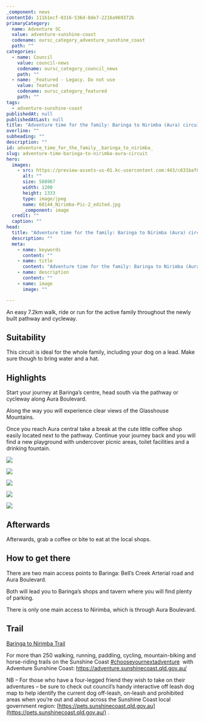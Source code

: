 ```yaml
---
_component: news
contentId: 111b1ecf-8316-536d-8de7-2216a969372b
primaryCategory:
  name: Adventure SC
  value: adventure-sunshine-coast
  codename: oursc_category_adventure_sunshine_coast
  path: ""
categories:
  - name: Council
    value: council-news
    codename: oursc_category_council_news
    path: ""
  - name: _Featured - Legacy. Do not use
    value: featured
    codename: oursc_category_featured
    path: ""
tags:
  - adventure-sunshine-coast
publishedAt: null
publishedAtLast: null
title: "Adventure time for the family: Baringa to Nirimba (Aura) circuit"
overline: ""
subheading: ""
description: ""
id: adventure_time_for_the_family__baringa_to_nirimba_
slug: adventure-time-baringa-to-nirimba-aura-circuit
hero:
  images:
    - src: https://preview-assets-us-01.kc-usercontent.com:443/c631baf8-1b46-001f-580c-d0001b68b4a8/341b7b16-2dbc-4f3b-a155-e4f938729007/60144_Nirimba-Pic-2_edited.jpg
      alt: ""
      size: 588967
      width: 1200
      height: 1333
      type: image/jpeg
      name: 60144_Nirimba-Pic-2_edited.jpg
      _component: image
  credit: ""
  caption: ""
head:
  title: "Adventure time for the family: Baringa to Nirimba (Aura) circuit"
  description: ""
  meta:
    - name: keywords
      content: ""
    - name: title
      content: "Adventure time for the family: Baringa to Nirimba (Aura) circuit"
    - name: description
      content: ""
    - name: image
      image: ""

---
```

An easy 7.2km walk, ride or run for the active family throughout the newly built pathway and cycleway.

## Suitability

This circuit is ideal for the whole family, including your dog on a lead. Make sure though to bring water and a hat.

## Highlights

Start your journey at Baringa’s centre, head south via the pathway or cycleway along Aura Boulevard.

Along the way you will experience clear views of the Glasshouse Mountains.

Once you reach Aura central take a break at the cute little coffee shop easily located next to the pathway. Continue your journey back and you will find a new playground with undercover picnic areas, toilet facilities and a drinking fountain.

![](https://preview-assets-us-01.kc-usercontent.com:443/c631baf8-1b46-001f-580c-d0001b68b4a8/5748f2e1-ed77-41ee-97e7-3783575a58f4/60144_Nirimba-Pic-4_edited-1024x768.jpg)

![](https://preview-assets-us-01.kc-usercontent.com:443/c631baf8-1b46-001f-580c-d0001b68b4a8/6c9d2706-ff0d-4aed-945a-a6cf7012d47b/60144_Nirimba-Pic-1_edited-922x1024.jpg)

![](https://preview-assets-us-01.kc-usercontent.com:443/c631baf8-1b46-001f-580c-d0001b68b4a8/ca5553f0-5e08-4e9e-b700-af559264a4f4/Capture-1024x850.jpg)

![](https://preview-assets-us-01.kc-usercontent.com:443/c631baf8-1b46-001f-580c-d0001b68b4a8/b18f4fe8-96fa-4442-acf9-56d210061b82/60144_Nirimba-Pic-5_edited-1024x768.jpg)

![](https://preview-assets-us-01.kc-usercontent.com:443/c631baf8-1b46-001f-580c-d0001b68b4a8/bfca4a66-cdf4-4a74-8e8d-450b8e8a39cf/60144_Nirimba-Pic-3_edited-1024x768.jpg)

## Afterwards

Afterwards, grab a coffee or bite to eat at the local shops.

## How to get there

There are two main access points to Baringa: Bell’s Creek Arterial road and Aura Boulevard.

Both will lead you to Baringa’s shops and tavern where you will find plenty of parking.

There is only one main access to Nirimba, which is through Aura Boulevard.

## Trail

[Baringa to Nirimba Trail](https://adventure.sunshinecoast.qld.gov.au/Home/TrailDetailsView?trailId=60144&fbclid=IwAR3NxtuYzzwj-51OAiwIvnpNjLBBGI1fCiQGXCNB-_j2VdrU4u6eVwTi7wc)


For more than 250 walking, running, paddling, cycling, mountain-biking and horse-riding trails on the Sunshine Coast [#chooseyournextadventure](https://www.facebook.com/hashtag/chooseyournextadventure?__eep__=6&__cft__%5b0%5d=AZVVFwK6vnaJF3hpoIUbXMc3hviYQYyVkeBIn2yfRx4tWGxSvKC3OoW47vQPJRLpJPOVD5jxDcVIO3hl40TZxRm94w0_l1arGpZ1QcVzvk6bi4JkpH9_PTnp_QMSKQYlqigHHV2TUcUh10URKDWwKbGiXh0lyF81B5ebGStYdHa4V_bAYYmqxRDZ0U5jYtVi4nQ&__tn__=*NK-R)
 with Adventure Sunshine Coast: <https://adventure.sunshinecoast.qld.gov.au/>


NB – For those who have a four-legged friend they wish to take on their adventures – be sure to check out council’s handy interactive off leash dog map to help identify the current dog off-leash, on-leash and prohibited areas when you’re out and about across the Sunshine Coast local government region: [https://pets.sunshinecoast.qld.gov.au](https://pets.sunshinecoast.qld.gov.au/)
.

